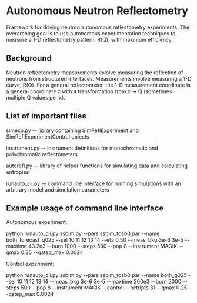 # Autonomous Neutron Reflectometry

Framework for driving neutron autonomous reflectometry experiments. The overarching goal is to use autonomous experimentation techniques to measure a 1-D reflectometry pattern, R(Q), with maximum efficiency.

## Background

Neutron reflectometry measurements involve measuring the reflection of neutrons from structured interfaces. Measurements involve measuring a 1-D curve, R(Q). For a general reflectometer, the 1-D measurement coordinate is a general coordinate x with a transformation from x -> Q (sometimes multiple Q values per x).

## List of important files
simexp.py -- library containing SimReflExperiment and SimReflExperimentControl objects

instrument.py -- instrument definitions for monochromatic and polychromatic reflectometers

autorefl.py -- library of helper functions for simulating data and calculating entropies

runauto_cli.py -- command line interface for running simulations with an arbitrary model and simulation parameters

## Example usage of command line interface
Autonomous experiment:

python runauto_cli.py ssblm.py --pars ssblm_tosb0.par --name both_forecast_q025 --sel 10 11 12 13 14 --eta 0.50 --meas_bkg 3e-6 3e-5 --maxtime 43.2e3 --burn 1000 --steps 500 --pop 8 --instrument MAGIK --qmax 0.25 --qstep_max 0.0024

Control experiment:

python runauto_cli.py ssblm.py --pars ssblm_tosb0.par --name both_q025 --sel 10 11 12 13 14 --meas_bkg 3e-6 3e-5 --maxtime 200e3 --burn 2000 --steps 500 --pop 8 --instrument MAGIK --control --nctrlpts 31 --qmax 0.25 --qstep_max 0.0024

